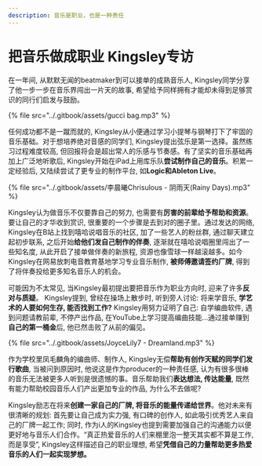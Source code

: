 ```yaml
---
description: 音乐是职业，也是一种责任
---
```


# 把音乐做成职业 Kingsley专访

在一年间, 从默默无闻的beatmaker到可以接单的成熟音乐人, Kingsley同学分享了他一步一步在音乐界闯出一片天的故事, 希望给予同样拥有才能却未得到足够赏识的同行们启发与鼓励。

{% file src="../.gitbook/assets/gucci bag.mp3" %}

任何成功都不是一蹴而就的, Kingsley从小便通过学习小提琴与钢琴打下了牢固的音乐基础。对于想培养绝对音感的同学们, Kingsley提出弦乐是第一选择。虽然练习过程难度较高, 但回报将会是超出常人的乐感与节奏感。有了坚实的音乐基础再加上广泛地听歌后, Kingsley开始在iPad上用库乐队**尝试制作自己的音乐**。积累一定经验后, 又陆续尝试了更专业的制作平台, 如**Logic和Ableton Live**。

{% file src="../.gitbook/assets/李晨曦Chrisulous - 阴雨天(Rainy Days).mp3" %}

Kingsley认为做音乐不仅要靠自己的努力, 也需要有**厉害的前辈给予帮助和资源**。要让自己的才华收到赏识, 很重要的一个步骤是去到对的圈子里。通过发达的网络, Kingsley在B站上找到嘻哈说唱音乐的社区, 加了一些艺人的粉丝群, 通过聊天建立起初步联系, 之后开始**给他们发自己制作的伴奏**, 逐渐就在嘻哈说唱圈里闯出了一些知名度, 从此开启了接单做伴奏的新旅程, 资源也像雪球一样越滚越多。如今Kingsley在网易放刺电音教育基地学习专业音乐制作, **被师傅邀请签约厂牌**, 得到了将伴奏投给更多知名音乐人的机会。

&#x20;

可能因为不太常见, 当Kingsley最初提出要把音乐作为职业方向时, 迎来了许多**反对与质疑**。 Kingsley提到, 曾经在操场上散步时, 听到旁人讨论: 将来学音乐, **学艺术的人要如何生存, 能否找到工作?** Kingsley用努力证明了自己: 自学编曲软件, 遇到问题请教前辈, 不停产出作品, 在YouTube上学习提高编曲技能...通过接单赚到**自己的第一桶金**后, 他已然击败了从前的偏见。

{% file src="../.gitbook/assets/JoyceLily7 - Dreamland.mp3" %}

作为学校里凤毛麟角的编曲师、制作人, Kingsley无偿**帮助有创作天赋的同学们发行歌曲**, 当被问到原因时, 他说这是作为producer的一种责任感, 认为有很多很棒的音乐无法被更多人听到是很遗憾的事。音乐帮助我们**表达想法, 传达能量**, 既然有能力帮助校园音乐人们产出更加专业的作品, 为什么不去做呢?

Kingsley励志在将来**创建一家自己的厂牌, 将音乐的能量传递给世界**。他对未来有很清晰的规划: 首先要让自己成为实力强, 有口碑的创作人, 如此吸引优秀艺人来自己的厂牌一起工作; 同时, 作为i人的Kingsley也提到需要加强自己的沟通能力以便更好地与音乐人们合作。“真正热爱音乐的人们来棚里泡一整天其实都不算是工作, 而是享受”, Kingsley这样描述自己的职业理想, 希望**凭借自己的力量帮助更多热爱音乐的人们一起实现梦想。**
